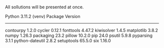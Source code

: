 All sollutions will be presented at once.

Python 3.11.2
(venv)
Package         Version
--------------- -------
contourpy       1.2.0
cycler          0.12.1
fonttools       4.47.2
kiwisolver      1.4.5
matplotlib      3.8.2
numpy           1.26.3
packaging       23.2
pillow          10.2.0
pip             24.0
psutil          5.9.8
pyparsing       3.1.1
python-dateutil 2.8.2
setuptools      65.5.0
six             1.16.0